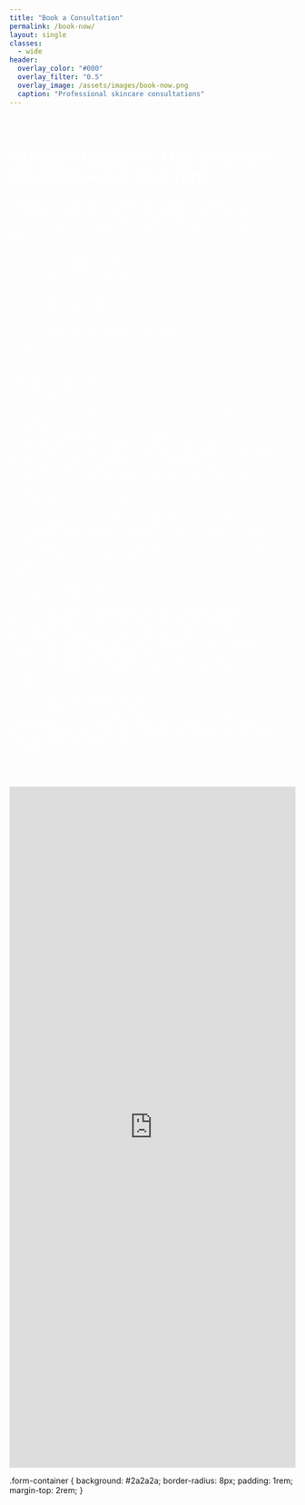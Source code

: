 ```yaml
---
title: "Book a Consultation"
permalink: /book-now/
layout: single
classes:
  - wide
header:
  overlay_color: "#000"
  overlay_filter: "0.5"
  overlay_image: /assets/images/book-now.png
  caption: "Professional skincare consultations"
---
```


<div class="booking-container">
  <div class="consultation-info">
    <h1>Skincare Guidance That Respects Your Skin—and Your Time</h1>

    <p>With over five years of experience consulting clients virtually, I help people cut through skincare confusion and build routines that work—realistically, sustainably, and confidently. You’re not just getting product suggestions; you’re getting expert insights, simplified science, and support tailored to your lifestyle.</p>

    <div class="consultation-options">
      <div class="option-card">
        <h3>Glow With Me – Virtual Consultation</h3>
        <p class="price">$120 CAD</p>
        <ul>
          <li>40-minute video call</li>
          <li>Skin assessment and routine check</li>
          <li>Product recommendations based on your current needs</li>
          <li>Includes one follow-up via email</li>
          <li>Additional follow-ups: $45 CAD</li>
        </ul>
      </div>
    </div>

    <div class="how-it-works">
      <h2>How It Works</h2>
      <p>You can book me for a paid virtual 1:1 consultation. Here’s how it works:</p>
      <ol>
        <li>Fill out a short inquiry form to share your skin concerns and goals.</li>
        <li>Once submitted, I’ll review your answers and contact you through your preferred method of communication.</li>
        <li>You’ll have the option to book a free 10-minute discovery call to see if I’m the right fit for your skin goals (you’ll have 48 hours to decide if you want to move forward).</li>
        <li>If we move forward, you’ll receive a confidentiality and consent form, plus payment details to secure your consultation.</li>
      </ol>
      <h3>During the Consultation</h3>
      <ul>
        <li>I’ll assess your skin and take note of your concerns, lifestyle habits, and current routine.</li>
        <li>I’ll identify what’s helping and what’s holding you back in your current routine.</li>
        <li>Then I’ll create a customized skincare plan that actually fits your goals — and your life.</li>
      </ul>
    </div>

    <div class="booking-info">
      <h2>What to Expect</h2>
      <ol>
        <li><strong>Pre-Consultation Survey:</strong> Complete a brief questionnaire about your skin concerns and goals</li>
        <li><strong>Consultation Session:</strong> In-depth discussion and analysis of your skincare needs</li>
        <li><strong>Personalized Plan:</strong> Receive a tailored routine and product recommendations</li>
        <li><strong>Follow-Up Support:</strong> 7-day post-consultation support via email for any routine adjustments or product clarifications</li>
      </ol>

      <div class="cancellation-policy">
        <h3>Cancellation Policy</h3>
        <p>Please provide at least 24 hours’ notice for any cancellations or rescheduling. Late cancellations or no-shows will be charged 50% of the consultation fee. Respecting time goes both ways—mine and yours.</p>
      </div>
    </div>
  </div>

</div>

<div class="form-container">
  <iframe src="https://docs.google.com/forms/d/e/1FAIpQLSe2iATHIGMmzpmylWVtvBfU3bvifUDfjWFLra9mDBXEKQUrOg/viewform?embedded=true" width="100%" height="1200" frameborder="0" marginheight="0" marginwidth="0">Loading…</iframe>
</div>
</div>

<style>
.booking-container {
  display: grid;
  grid-template-columns: 1fr 400px;
  gap: 2rem;
  margin: 2rem 0;
  color: white;
}

@media (max-width: 1024px) {
  .booking-container {
    grid-template-columns: 1fr;
  }
}

.consultation-info {
  padding-right: 2rem;
}

.consultation-options {
  display: grid;
  grid-template-columns: 1fr 1fr;
  gap: 1.5rem;
  margin: 2rem 0;
}

@media (max-width: 768px) {
  .consultation-options {
    grid-template-columns: 1fr;
  }
}

.option-card {
  background: #2a2a2a;
  border-radius: 8px;
  padding: 1.5rem;
}

.option-card h3 {
  color: #00b5ad;
  margin: 0 0 1rem;
}

.price {
  font-size: 1.5rem;
  font-weight: bold;
  color: white;
  margin: 1rem 0;
}

.option-card ul {
  list-style: none;
  padding: 0;
  margin: 0;
}

.option-card li {
  margin-bottom: 0.5rem;
  padding-left: 1.5rem;
  position: relative;
}

.option-card li:before {
  content: "✓";
  position: absolute;
  left: 0;
  color: #00b5ad;
}

.booking-info {
  margin: 2rem 0;
}

.booking-info h2 {
  color: #00b5ad;
}

.booking-info ol {
  padding-left: 1.5rem;
}

.booking-info li {
  margin-bottom: 1rem;
}

.cancellation-policy {
  background: #2a2a2a;
  border-radius: 8px;
  padding: 1.5rem;
  margin-top: 2rem;
}

.cancellation-policy h3 {
  color: #00b5ad;
  margin: 0 0 1rem;
}

</style>

.form-container {
  background: #2a2a2a;
  border-radius: 8px;
  padding: 1rem;
  margin-top: 2rem;
}
</style> 
